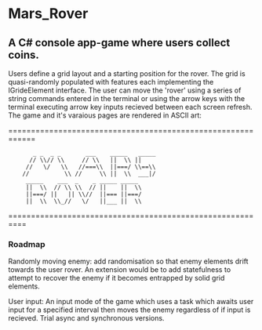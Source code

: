# Mars_Rover

## A C# console app-game where users collect coins.

Users define a grid layout and a starting position for the rover. The grid is quasi-randomly populated with features each implementing the IGrideElement interface. The user can move the 'rover' using a series of string commands entered in the terminal or using the arrow keys with the terminal executing arrow key inputs recieved between each screen refresh. The game and it's varaious pages are rendered in ASCII art:

============================================================

           _ _  _ _       ___    _____   _____              
          // \\// \\     // \\   ||  \\ ||                  
         //   \/   \\   //===\\  ||===/ \\==\\              
        //          \\ //     \\ ||  \\  ___|/              
         _____    ___  _    _ _____ _____                   
         ||  \\  // \\ \\  // ||    ||  \\                  
         ||===/ ||   || \\//  ||=== ||===/                  
         ||  \\  \\_//   \/   ||___ ||  \\                  
                                                            
 ========================================================== 



### Roadmap

Randomly moving enemy: add randomisation so that enemy elements drift towards the user rover. An extension would be to add statefulness to attempt to recover the enemy if it becomes entrapped by solid grid elements.<br/>

User input: An input mode of the game which uses a task which awaits user input for a specified interval then moves the enemy regardless of if input is recieved. Trial async and synchronous versions.
